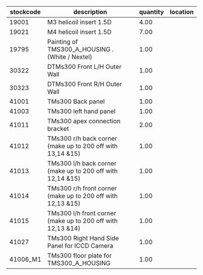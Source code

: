 |stockcode|description|quantity|location|
|---------|-----------|--------|--------|
|19001|M3 helicoil insert 1.5D|4.00||
|19021|M4 helicoil insert 1.5D|7.00||
|19795|Painting of TMS300_A_HOUSING . (White / Nextel)|1.00||
|30322|DTMs300 Front L/H Outer Wall|1.00||
|30323|DTMs300 Front R/H Outer Wall|1.00||
|41001|TMs300 Back panel|1.00||
|41003|TMs300 left hand panel|1.00||
|41011|TMs300 apex connection bracket|2.00||
|41012|TMs300 r/h back corner (make up to 200 off with 13,14 &15)|1.00||
|41013|TMs300 l/h back corner (make up to 200 off with 12,14 &15)|1.00||
|41014|TMs300 r/h front corner (make up to 200 off with 12,13 &15)|1.00||
|41015|TMs300 l/h front corner (make up to 200 off with 12,13 &14)|1.00||
|41027|TMs300 Right Hand Side Panel for ICCD Camera|1.00||
|41006_M1|TMs300 floor plate for TMS300_A_HOUSING|1.00||
